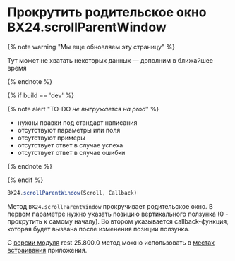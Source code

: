 # Прокрутить родительское окно BX24.scrollParentWindow

{% note warning "Мы еще обновляем эту страницу" %}

Тут может не хватать некоторых данных — дополним в ближайшее время

{% endnote %}

{% if build == 'dev' %}

{% note alert "TO-DO _не выгружается на prod_" %}

- нужны правки под стандарт написания
- отсутствуют параметры или поля
- отсутствуют примеры
- отсутствует ответ в случае успеха
- отсутствует ответ в случае ошибки

{% endnote %}

{% endif %}

```js
BX24.scrollParentWindow(Scroll, Callback)
```

Метод `BX24.scrollParentWindow` прокручивает родительское окно. В первом параметре нужно указать позицию вертикального ползунка (0 - прокрутить к самому началу). Во втором указывается callback-функция, которая будет вызвана после изменения позиции ползунка.

С [версии модуля](../../../settings/cloud-and-on-premise/on-premise/versions.md) rest 25.800.0 метод можно использовать в [местах встраивания](../../../api-reference/widgets/index.md) приложения.